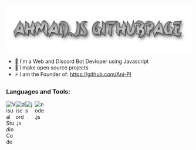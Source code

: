 <a>
  <img align="center" src="banner.png" />
</a>

- 🌱 I'm a Web and Discord Bot Devloper using Javascript
- 💎 I make open source projects
- ⚡ I am the Founder of: https://github.com/Ani-PI

### Languages and Tools:

<img align="left" alt="Visual Studio Code" width="26px" src="https://i.imgur.com/LwSdAlE.png" />
<img align="left" alt="discord.js" width="26px" src="https://i.imgur.com/SI1DZf3.png" />
<img align="left" alt="js" width="26px" src="https://i.imgur.com/3u1wzwE.png" />
<img align="left" alt="node.js" width="26px" src="https://i.imgur.com/tYLFZBh.png" />



